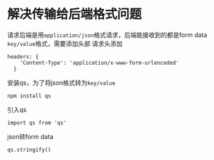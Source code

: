 # 解决传输给后端格式问题
请求后端是用`application/json`格式请求，后端能接收到的都是form data `key/value`格式，需要添加头部
请求头添加
```
headers: {
    'Content-Type': 'application/x-www-form-urlencoded'
  }
```
安装qs，为了将json格式转为`key/value`
```
npm install qs
```
引入qs
```
import qs from 'qs'
```
json转form data
```
qs.stringify()
```